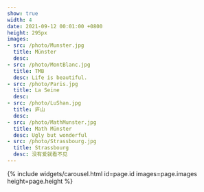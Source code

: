 ```yaml
---
show: true
width: 4
date: 2021-09-12 00:01:00 +0800
height: 295px
images:
- src: /photo/Munster.jpg
  title: Münster
  desc: 
- src: /photo/MontBlanc.jpg
  title: TMB
  desc: Life is beautiful.
- src: /photo/Paris.jpg
  title: La Seine
  desc: 
- src: /photo/LuShan.jpg
  title: 庐山
  desc:
- src: /photo/MathMunster.jpg
  title: Math Münster
  desc: Ugly but wonderful
- src: /photo/Strassbourg.jpg
  title: Strassbourg
  desc: 没有爱就看不见
---
```


{% include widgets/carousel.html id=page.id images=page.images height=page.height %}

